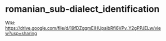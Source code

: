 # romanian_sub-dialect_identification
Wiki: https://drive.google.com/file/d/19fDZgqmEIHUpaibRfi6VPv_Y2gPPJELw/view?usp=sharing
